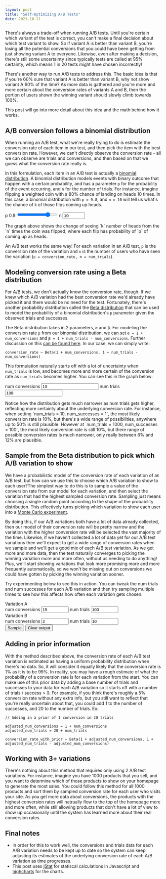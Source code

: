 ```yaml
---
layout: post
title: "Self-Optimizing A/B Tests"
date: 2021-10-11
---
```


<link rel="stylesheet" href="/assets/self_optimizing_ab_tests.css" />

There's always a trade-off when running A/B tests. Until you're certain which variant of the test is correct, you can't make a final decision about which test variant to show. So if variant A is better than variant B, you're losing all the potential conversions that you could have been getting from just showing variant A to everyone. Likewise, even after making a decision, there's still some uncertainty since typically tests are called at 95% certainty, which means 1 in 20 tests might have chosen incorrectly!

There's another way to run A/B tests to address this. The basic idea is that if you're 60% sure that variant A is better than variant B, why not show variant A 60% of the time? As more data is gathered and you're more and more certain about the conversion rates of variants A and B, then the portion of users shown the winning variant should slowly climb towards 100%.

This post will go into more detail about this idea and the math behind how it works.

## A/B conversion follows a binomial distribution
When running an A/B test, what we're really trying to do is estimate the conversion rate of each item in our test, and then pick the item with the best conversion rate. However, we can't directly observe the conversion rate - all we can observe are trials and conversions, and then based on that we guess what the conversion rate really is.

In this formulation, each item in an A/B test is actually a [binomial distribution](https://en.wikipedia.org/wiki/Binomial_distribution). A binomial distribution models events with binary outcome that happen with a certain probability, and has a parameter `p` for the probability of the event occurring, and `n` for the number of trials. For instance, imagine flipping a weighted coin with a 80% chance of landing on heads 10 times. In this case, a binomial distribution with `p = 0.8`, and `n = 10` will tell us what's the chance of `k` of those flips coming up heads.
<p>
  <div class="BinomialPdf">
    <div class="BinomialPdf-graph"></div>
    <div class="BinomialPdf-controls">
      <label class="BinomialPdf-control">
        <span class="BinomialPdf-controlText">p <span class="BinomialPdf-pVal">0.8</span></span>
        <input type="range" value="0.8" min="0" max="1" step="0.01" class="BinomialPdf-p">
      </label>
      <label class="BinomialPdf-control">
        <span class="BinomialPdf-controlText">n</span>
        <input type="number" value="10" min="1" max="1000" step="1" class="BinomialPdf-n">
      </label>
    </div>
  </div>
</p>
The graph above shows the change of seeing `k` number of heads from the `n` times the coin was flipped, where each flip has probability of `p` of coming up as heads.

An A/B test works the same way! For each variation in an A/B test, `p` is the conversion rate of the variation and `n` is the number of users who have seen the variation (`p = conversion_rate, n = num_trials`).

## Modeling conversion rate using a Beta distribution
For A/B tests, we don't actually know the conversion rate, though. If we knew which A/B variation had the best conversion rate we'd already have picked it and there would be no need for the test. Fortunately, there's another probability distribution called the [Beta distribution](https://en.wikipedia.org/wiki/Beta_distribution) that can be used to model the probability of a binomial distribution's `p` parameter given the observed trials and successes.

The Beta distribution takes in 2 parameters, `α` and `β`. For modeling the conversion rate `p` from our binomial distribution, we can set `α = 1 + num_conversions` and `β = 1 + num_trials - num_conversions`. Further discussion on this [can be found here](https://stats.stackexchange.com/questions/105941/proper-number-of-clicks-for-conversion-rate-testing). In our case, we can simply write: 

```
conversion_rate ~ Beta(1 + num_conversions, 1 + num_trials - num_conversions)
```

This formulation naturally starts off with a lot of uncertainty when `num_trials` is low, and becomes more and more certain of the conversion rate as `num_trials` becomes higher. You can see this in the graph below:

<p>
  <div class="BetaConversionPdf">
    <div class="BetaConversionPdf-graph"></div>
    <div class="BetaConversionPdf-controls">
      <label class="BetaConversionPdf-control">
        <span class="BetaConversionPdf-controlText">num conversions</span>
        <input type="number" value="10" min="1" step="1" class="BetaConversionPdf-numConversions">
      </label>
      <label class="BetaConversionPdf-control">
        <span class="BetaConversionPdf-controlText">num trials</span>
        <input type="number" value="100" min="1" step="1" class="BetaConversionPdf-numTrials">
      </label>
    </div>
  </div>
</p>
Notice how the distribution gets much narrower as num trials gets higher, reflecting more certainty about the underlying conversion rate. For instance, when setting `num_trials = 10, num_successes = 1`, the most likely conversion rate is 10%, but there's a wide range of possibilities, anywhere up to 50% is still plausible. However at `num_trials = 1000, num_successes = 100`, the most likely conversion rate is still 10%, but there range of possible conversion rates is much narrower, only really between 8% and 12% are plausible.

## Sample from the Beta distribution to pick which A/B variation to show
We have a probabilistic model of the conversion rate of each variation of an A/B test, but how can we use this to choose which A/B variation to show to each user?The simplest way to do this is to sample a value of the conversion rate from our model for each variation, and then select the variation that had the highest sampled conversion rate. Sampling just means choosing a single random point according to the shape of the probability distribution. This effectively turns picking which variation to show each user into a [Monte Carlo experiment](https://en.wikipedia.org/wiki/Monte_Carlo_method).

By doing this, if our A/B variations both have a lot of data already collected, then our model of their conversion rate will be pretty narrow and the variation with the higher conversion rate will be selected the vast majority of the time. Likewise, if we haven't collected a lot of data yet for our A/B test variations then we'll expect to get a wide range of conversion rates when we sample and we'll get a good mix of each A/B test variation. As we get more and more data, then the test naturally converges to picking the winning variation more and more often, without us needing to do anything! Plus, we'll start showing variations that look more promising more and more frequently automatically, so we won't be missing out on conversions we could have gotten by picking the winning variation sooner.

Try experimenting below to see this in action. You can tweak the num trials and num successes for each A/B variation and then try sampling multiple times to see how this affects how often each variation gets chosen.

<p>
  <div class="ConversionSampler">
    <div class="ConversionSampler-controlPane">
      <div class="ConversionSamplerVariation">
        <div class="ConversionSamplerVariation-leftPane">
          <div class="ConversionSamplerVariation-title">Variation A</div>
          <div class="ConversionSamplerVariation-controls">
            <label class="ConversionSamplerVariation-control">
              <span class="ConversionSamplerVariation-controlText">num conversions</span>
              <input type="number" value="15" min="1" max="100000" step="1" class="ConversionSamplerVariation-numConversions">
            </label>
            <label class="ConversionSamplerVariation-control">
              <span class="ConversionSamplerVariation-controlText">num trials</span>
              <input type="number" value="100" min="1" max="100000" step="1" class="ConversionSamplerVariation-numTrials">
            </label>
          </div>
        </div>
        <div class="ConversionSamplerVariation-graph"></div>
      </div>
      <div class="ConversionSamplerVariation">
        <div class="ConversionSamplerVariation-leftPane">
          <div class="ConversionSamplerVariation-title">Variation B</div>
          <div class="ConversionSamplerVariation-controls">
            <label class="ConversionSamplerVariation-control">
              <span class="ConversionSamplerVariation-controlText">num conversions</span>
              <input type="number" value="2" min="1" max="100000" step="1" class="ConversionSamplerVariation-numConversions">
            </label>
            <label class="ConversionSamplerVariation-control">
              <span class="ConversionSamplerVariation-controlText">num trials</span>
              <input type="number" value="10" min="1" max="100000" step="1" class="ConversionSamplerVariation-numTrials">
            </label>
          </div>
        </div>
        <div class="ConversionSamplerVariation-graph"></div>
      </div>
      <div class="ConversionSampler-actions">
        <button class="ConversionSampler-sampleButton">Sample</button>
        <button class="ConversionSampler-clearButton hidden">Clear output</button>
      </div>
    </div>
    <div class="ConversionSampler-outputPane"></div>
  </div>
</p>

## Adding in prior information

With the method described above, the conversion rate of each A/B test variation is estimated as having a uniform probability distribution when there's no data. So, it will consider it equally likely that the conversion rate is 1% as it is to be 99%. In reality, you may have a rough estimate of what the probability of a conversion rate is for each variation from the start. You can make use of this prior data by adding a base number of trials and successes to your data for each A/B variation so it starts off with a number of trials / success > 0. For example, if you think there's roughly a 5% conversion rate without any extra info, but you still want to reflect that you're really uncertain about that, you could add 1 to the number of successes, and 20 to the number of trials. Ex:

```
// Adding in a prior of 1 conversion in 20 trials

adjusted_num_conversions = 1 + num_conversions
adjusted_num_trials = 20 + num_trials

conversion_rate_with_prior ~ Beta(1 + adjusted_num_conversions, 1 + adjusted_num_trials - adjusted_num_conversions)
```

## Working with 3+ variations

There's nothing about this method that requires only using 2 A/B test variations. For instance, imagine you have 1000 products that you sell, and you want to determine which of those products to show on your homepage to generate the most sales. You could follow this method for all 1000 products and sort them by sampled conversion rate for each user who visits your site. As you get more data about conversions, the products with the highest conversion rates will natrually flow to the top of the homepage more and more often, while still allowing products that don't have a lot of view to show up occasionally until the system has learned more about their real conversion rates.

## Final notes

- In order for this to work well, the conversions and trials data for each A/B variation needs to be kept up to date so the system can keep adjusting its estimates of the underlying conversion rate of each A/B variation as time progresses.
- This post uses [jStat](https://jstat.github.io/) for statiscal calculations in Javascript and [highcharts](https://www.highcharts.com/) for the charts.

<script src="https://cdn.jsdelivr.net/npm/jstat@latest/dist/jstat.min.js"></script>
<script src="https://code.highcharts.com/highcharts.js"></script>
<script src="/assets/self_optimizing_ab_tests.js"></script>
